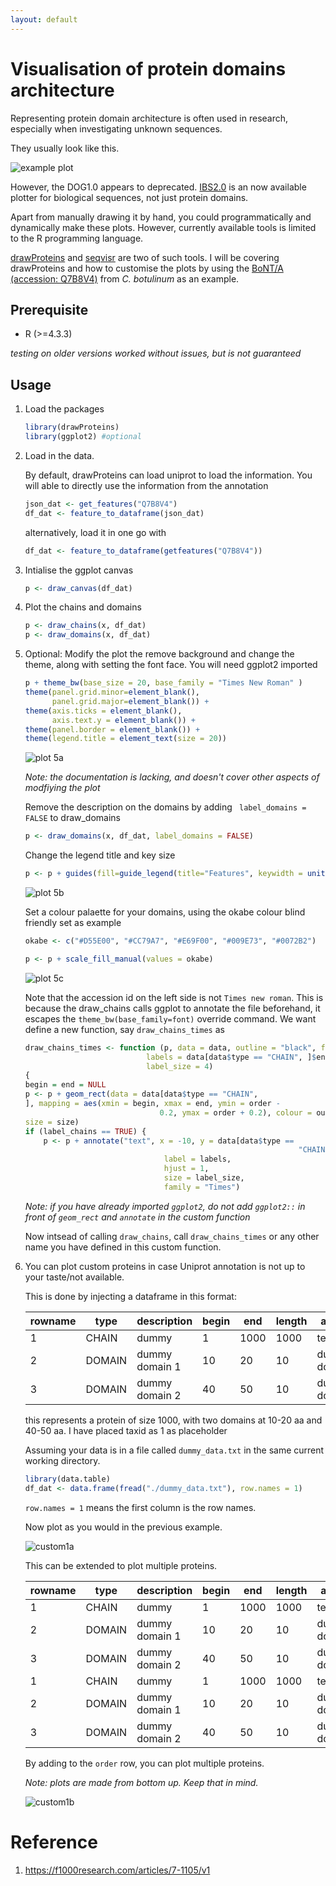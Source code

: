 ```yaml
---
layout: default
---
```


# Visualisation of protein domains architecture

Representing protein domain architecture is often used in research, especially when investigating unknown sequences.

They usually look like this.

![example plot](../images/plot_protein/example_plot.jpg)

However, the DOG1.0 appears to deprecated. [IBS2.0](https://academic.oup.com/nar/article/50/W1/W420/6586865) is an now available plotter for biological sequences, not just protein domains. 

Apart from manually drawing it by hand, you could programmatically and dynamically make these plots. However, currently available tools is limited to the R programming language. 

[drawProteins](https://www.bioconductor.org/packages/release/bioc/html/drawProteins.html) and [seqvisr](https://github.com/vragh/seqvisr) are two of such tools. I will be covering drawProteins and how to customise the plots by using the [BoNT/A (accession: Q7B8V4)](https://www.uniprot.org/uniprotkb/Q7B8V4/entry) from *C. botulinum* as an example.

## Prerequisite

* R (>=4.3.3) 

*testing on older versions worked without issues, but is not guaranteed*

## Usage

1. Load the packages 
    ```R
    library(drawProteins)
    library(ggplot2) #optional
    ```

2. Load in the data.

    By default, drawProteins can load uniprot to load the information. You will able to directly use the information from the annotation

    ```R
    json_dat <- get_features("Q7B8V4")
    df_dat <- feature_to_dataframe(json_dat)
    ```

    alternatively, load it in one go with
    ```R
    df_dat <- feature_to_dataframe(getfeatures("Q7B8V4"))
    ```

3. Intialise the ggplot canvas
    ```R
    p <- draw_canvas(df_dat)
    ```

4. Plot the chains and domains
    ```R
    p <- draw_chains(x, df_dat)
    p <- draw_domains(x, df_dat)
    ```

5. Optional: Modify the plot the remove background and change the theme, along with setting the font face. You will need ggplot2 imported

    ```R
    p + theme_bw(base_size = 20, base_family = "Times New Roman" )
    theme(panel.grid.minor=element_blank(), 
          panel.grid.major=element_blank()) +
    theme(axis.ticks = element_blank(), 
          axis.text.y = element_blank()) +
    theme(panel.border = element_blank()) +
    theme(legend.title = element_text(size = 20))
    ```

    ![plot 5a](../images/plot_protein/5a.png)
    

    *Note: the documentation is lacking, and doesn't cover other aspects of modfiying the plot*

    Remove the description on the domains by adding ` label_domains = FALSE` to  draw_domains
    ```R
    p <- draw_domains(x, df_dat, label_domains = FALSE)
    ```

    Change the legend title and key size
    ```R
    p <- p + guides(fill=guide_legend(title="Features", keywidth = unit(2, 'cm')))
    ```

    ![plot 5b](../images/plot_protein/5b.png)

    Set a colour palaette for your domains, using the okabe colour blind friendly set as example
    ```R
    okabe <- c("#D55E00", "#CC79A7", "#E69F00", "#009E73", "#0072B2")

    p <- p + scale_fill_manual(values = okabe)
    ```

    ![plot 5c](../images/plot_protein/5c.png)
    
    Note that the accession id on the left side is not `Times new roman`. This is because the draw_chains calls ggplot to annotate the file beforehand, it escapes the `theme_bw(base_family=font)` override command. We want define a new function, say `draw_chains_times` as

    ```R
    draw_chains_times <- function (p, data = data, outline = "black", fill = "grey", label_chains = TRUE, 
                               labels = data[data$type == "CHAIN", ]$entryName, size = 0.5, 
                               label_size = 4) 
    {
    begin = end = NULL
    p <- p + geom_rect(data = data[data$type == "CHAIN", 
    ], mapping = aes(xmin = begin, xmax = end, ymin = order - 
                                  0.2, ymax = order + 0.2), colour = outline, fill = fill, 
    size = size)
    if (label_chains == TRUE) {
        p <- p + annotate("text", x = -10, y = data[data$type == 
                                                                 "CHAIN", ]$order, 
                                   label = labels, 
                                   hjust = 1, 
                                   size = label_size, 
                                   family = "Times")
    ```

    *Note: if you have already imported `ggplot2`, do not add `ggplot2::` in front of `geom_rect` and `annotate` in the custom function*

    Now intsead of calling `draw_chains`, call `draw_chains_times` or any other name you have defined in this custom function.

6.  You can plot custom proteins in case Uniprot annotation is not up to your taste/not available.

    This is done by injecting a dataframe in this format:

    | rowname | type | description | begin | end | length | accession | entryName | taxid | order
    | -------- | ------- | -------- | ------- | -------- | ------- | -------- | ------- | -------- | ------- |
    | 1 | CHAIN | dummy | 1 | 1000 | 1000 | test_dummy | test_data | 1 | 1
    | 2 | DOMAIN | dummy domain 1 | 10 | 20 | 10 | dummy domain | dummy domain | 1 | 1 |
    | 3 | DOMAIN | dummy domain 2 | 40 | 50 | 10 | dummy domain | dummy domain | 1 | 1 |

    this represents a protein of size 1000, with two domains at 10-20 aa and 40-50 aa. I have placed taxid as 1 as placeholder

    Assuming your data is in a file called `dummy_data.txt` in the same current working directory.
    ```R
    library(data.table)
    df_dat <- data.frame(fread("./dummy_data.txt"), row.names = 1)
    ```

    `row.names = 1` means the first column is the row names.

    Now plot as you would in the previous example.

    ![custom1a](../images/plot_protein/custom_1a.png)

    This can be extended to plot multiple proteins.

    | rowname | type | description | begin | end | length | accession | entryName | taxid | order
    | -------- | ------- | -------- | ------- | -------- | ------- | -------- | ------- | -------- | ------- |
    | 1 | CHAIN | dummy | 1 | 1000 | 1000 | test_dummy | test_data | 1 | 1
    | 2 | DOMAIN | dummy domain 1 | 10 | 20 | 10 | dummy domain | dummy domain | 1 | 1 |
    | 3 | DOMAIN | dummy domain 2 | 40 | 50 | 10 | dummy domain | dummy domain | 1 | 1 |
    | 1 | CHAIN | dummy | 1 | 1000 | 1000 | test_dummy | test_data2 | 1 | 2
    | 2 | DOMAIN | dummy domain 1 | 10 | 20 | 10 | dummy domain | dummy domain | 1 | 2 |
    | 3 | DOMAIN | dummy domain 2 | 40 | 50 | 10 | dummy domain | dummy domain | 1 | 2 |

    By adding to the `order` row, you can plot multiple proteins.

    *Note: plots are made from bottom up. Keep that in mind.*

    ![custom1b](../images/plot_protein/custom_1b.png)

# Reference

1. https://f1000research.com/articles/7-1105/v1